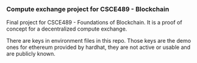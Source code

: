 ### Compute exchange project for CSCE489 - Blockchain

Final project for CSCE489 - Foundations of Blockchain. It is a proof of concept for a decentralized compute exchange.

There are keys in environment files in this repo. Those keys are the demo ones for ethereum provided by hardhat, they are not active or usable and are publicly known.
